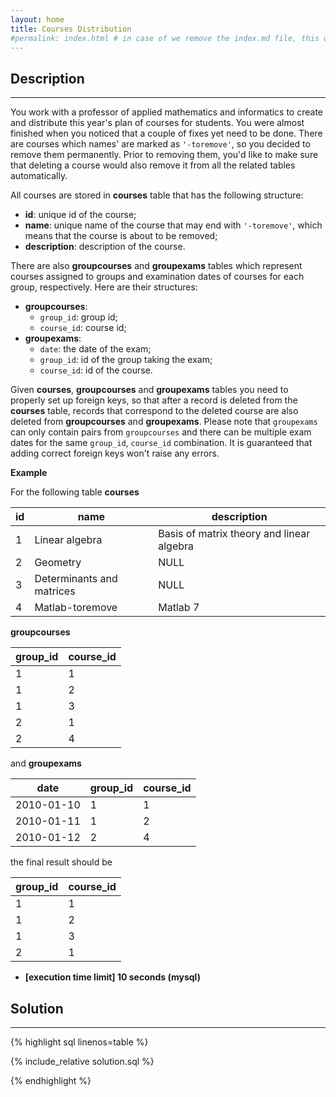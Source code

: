 ```yaml
---
layout: home
title: Courses Distribution
#permalink: index.html # in case of we remove the index.md file, this doc will be the index page
---
```


<div class="row">
<div class="columnStmt" markdown="1">

## Description
------

You work with a professor of applied mathematics and informatics to create and distribute this year's plan of courses for students.
You were almost finished when you noticed that a couple of fixes yet need to be done. There are courses which names' are marked as <code>'-toremove'</code>, so you decided to remove them permanently. Prior to removing them, you'd like to make sure that deleting a course would also remove it from all the related tables automatically.

All courses are stored in **courses** table that has the following structure:

* **id**: unique id of the course;
* **name**: unique name of the course that may end with <code>'-toremove'</code>, which means that the course is about to be removed;
* **description**: description of the course.

There are also **groupcourses** and **groupexams** tables which represent courses assigned to groups and examination dates of courses for each group, respectively. Here are their structures:

* **groupcourses**:
  * <code>group_id</code>: group id;
  * <code>course_id</code>: course id;
* **groupexams**:
  * <code>date</code>: the date of the exam;
  * <code>group_id</code>: id of the group taking the exam;
  * <code>course_id</code>: id of the course.

Given **courses**, **groupcourses** and **groupexams** tables you need to properly set up foreign keys, so that after a record is deleted from the **courses** table, records that correspond to the deleted course are also deleted from **groupcourses** and **groupexams**. Please note that <code>groupexams</code> can only contain pairs from <code>groupcourses</code> and there can be multiple exam dates for the same <code>group_id</code>, <code>course_id</code> combination. It is guaranteed that adding correct foreign keys won't raise any errors.

**Example**

For the following table **courses**


| id  | name                      | description                               |
| --- | ------------------------- | ----------------------------------------- |
| 1   | Linear algebra            | Basis of matrix theory and linear algebra |
| 2   | Geometry                  | NULL                                      |
| 3   | Determinants and matrices | NULL                                      |
| 4   | Matlab-toremove           | Matlab 7                                  |

**groupcourses**

| group_id | course_id |
| -------- | --------- |
| 1        | 1         |
| 1        | 2         |
| 1        | 3         |
| 2        | 1         |
| 2        | 4         |

and **groupexams**

| date       | group_id | course_id |
| ---------- | -------- | --------- |
| 2010-01-10 | 1        | 1         |
| 2010-01-11 | 1        | 2         |
| 2010-01-12 | 2        | 4         |

the final result should be

| group_id | course_id |
| -------- | --------- |
| 1        | 1         |
| 1        | 2         |
| 1        | 3         |
| 2        | 1         |

* **[execution time limit] 10 seconds (mysql)**

</div>
<div class="columnSol" markdown="1">

## Solution
------

{% highlight sql linenos=table %}

{% include_relative solution.sql %}

{% endhighlight %}

</div>
</div>
